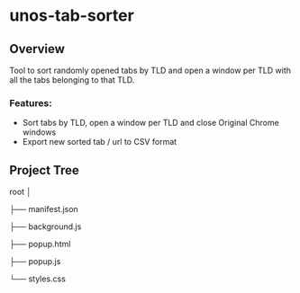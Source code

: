 # unos-tab-sorter
 
## Overview
Tool to sort randomly opened tabs by TLD and open a window per TLD with all the tabs belonging to that TLD.
### Features:
- Sort tabs by TLD, open a window per TLD and close Original Chrome windows
- Export new sorted tab / url to CSV format



## Project Tree
root
│

├── manifest.json

├── background.js

├── popup.html

├── popup.js

└── styles.css

